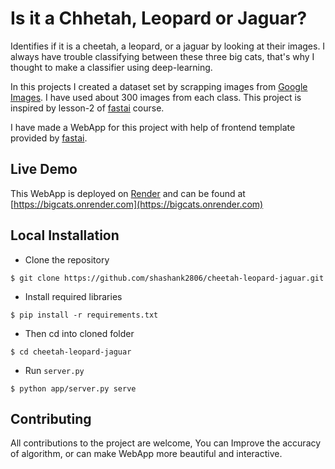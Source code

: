 # Is it a Chhetah, Leopard or Jaguar?

Identifies if it is a cheetah, a leopard, or a jaguar by looking at their images. I always have trouble classifying between these three big cats, that's why I thought to make a classifier using deep-learning.

In this projects I created a dataset set by scrapping images from [Google Images](https://images.google.com). I have used about 300 images from each class. This project is inspired by lesson-2 of [fastai](http://course.fastai.com) course.

I have made a WebApp for this project with help of frontend template provided by [fastai](https://github.com/render-examples/fastai-v3).


## Live Demo
This WebApp is deployed on [Render](https://render.com) and can be found at [https://bigcats.onrender.com](https://bigcats.onrender.com)

## Local Installation

* Clone the repository

`$ git clone https://github.com/shashank2806/cheetah-leopard-jaguar.git`

* Install required libraries

`$ pip install -r requirements.txt`

* Then cd into cloned folder

`$ cd cheetah-leopard-jaguar`

* Run `server.py`

`$ python app/server.py serve`



## Contributing
All contributions to the project are welcome, You can Improve the accuracy of algorithm, or can make WebApp more beautiful and interactive.